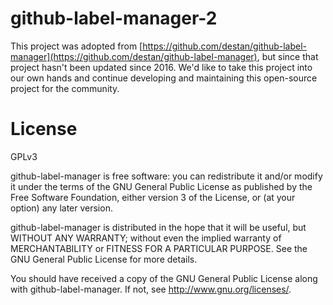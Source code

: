 github-label-manager-2
====================

This project was adopted from [https://github.com/destan/github-label-manager](https://github.com/destan/github-label-manager), but since that project hasn't been updated since 2016. We'd like to take this project into our own hands and continue developing and maintaining this open-source project for the community.

License
=======
GPLv3	

github-label-manager is free software: you can redistribute it and/or modify
it under the terms of the GNU General Public License as published by
the Free Software Foundation, either version 3 of the License, or
(at your option) any later version.

github-label-manager is distributed in the hope that it will be useful,
but WITHOUT ANY WARRANTY; without even the implied warranty of
MERCHANTABILITY or FITNESS FOR A PARTICULAR PURPOSE.  See the
GNU General Public License for more details.

You should have received a copy of the GNU General Public License
along with github-label-manager.  If not, see <http://www.gnu.org/licenses/>.

